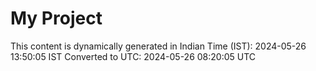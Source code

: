 # My Project

This content is dynamically generated in Indian Time (IST): 2024-05-26 13:50:05 IST
Converted to UTC: 2024-05-26 08:20:05 UTC
